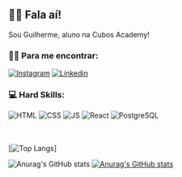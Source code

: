 ## 🤙🏼 Fala aí!

Sou Guilherme, aluno na Cubos Academy!

### 🤟🏼 Para me encontrar:

[![Instagram](https://img.shields.io/badge/Instagram-E4405F?style=for-the-badge&logo=instagram&logoColor=white)](https://www.instagram.com/gui.nesi/)
[![Linkedin](https://img.shields.io/badge/LinkedIn-0077B5?style=for-the-badge&logo=linkedin&logoColor=white)](https://www.linkedin.com/in/gniall/)

### 💻 Hard Skills:

![HTML](https://img.shields.io/badge/HTML5-E34F26?style=for-the-badge&logo=html5&logoColor=white)
![CSS](https://img.shields.io/badge/CSS3-1572B6?style=for-the-badge&logo=css3&logoColor=white)
![JS](https://img.shields.io/badge/JavaScript-323330?style=for-the-badge&logo=javascript&logoColor=F7DF1E)
![React](https://img.shields.io/badge/React_Native-20232A?style=for-the-badge&logo=react&logoColor=61DAFB)
![PostgreSQL](https://img.shields.io/badge/PostgreSQL-316192?style=for-the-badge&logo=postgresql&logoColor=white)
<br/>
<br/>
<br/>

  [![Top Langs](https://github-readme-stats.vercel.app/api/top-langs/?username=GNiall&theme=dark)]
  
  ![Anurag's GitHub stats](https://github-readme-stats.vercel.app/api?username=GNiall&show_icons=true&theme=dark)
  [![Anurag's GitHub stats](https://github-readme-stats.vercel.app/api?username=anuraghazra)](https://github.com/anuraghazra/github-readme-stats)
